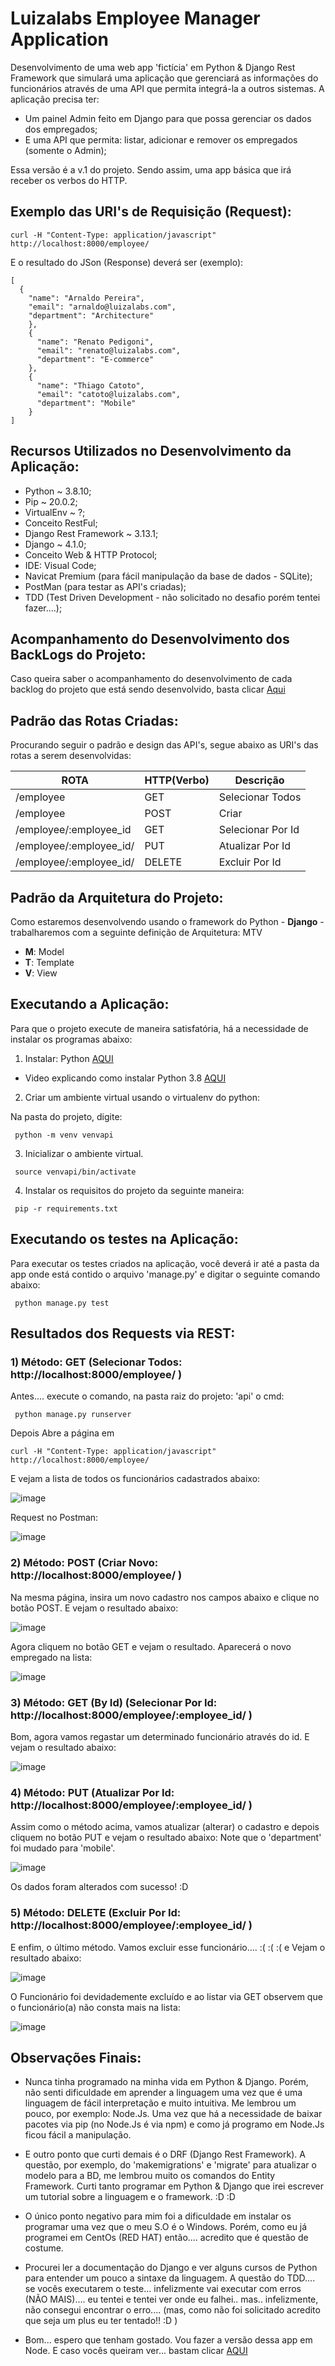 # Luizalabs Employee Manager Application 

Desenvolvimento de uma web app 'fictícia' em Python & Django Rest Framework que simulará uma aplicação que gerenciará as informações do funcionários através de uma API que permita integrá-la a outros sistemas. 
A aplicação precisa ter: 

* Um painel Admin feito em Django para que possa gerenciar os dados dos empregados;
* E uma API que permita: listar, adicionar e remover os empregados (somente o Admin);

Essa versão é a v.1 do projeto. Sendo assim, uma app básica que irá receber os verbos do HTTP.

## Exemplo das URI's de Requisição (Request):

```
curl -H "Content-Type: application/javascript" http://localhost:8000/employee/

```

E o resultado do JSon (Response) deverá ser (exemplo):

```
[
  {
    "name": "Arnaldo Pereira",
    "email": "arnaldo@luizalabs.com",
    "department": "Architecture"
    },
    {
      "name": "Renato Pedigoni",
      "email": "renato@luizalabs.com",
      "department": "E-commerce"
    },
    {
      "name": "Thiago Catoto",
      "email": "catoto@luizalabs.com",
      "department": "Mobile"
    }
]

```

## Recursos Utilizados no Desenvolvimento da Aplicação:

- Python ~  3.8.10;
- Pip ~ 20.0.2;
- VirtualEnv ~ ?;
- Conceito RestFul;
- Django Rest Framework ~ 3.13.1;
- Django ~ 4.1.0;
- Conceito Web & HTTP Protocol;
- IDE: Visual Code;
- Navicat Premium (para fácil manipulação da base de dados - SQLite);
- PostMan (para testar as API's criadas);
- TDD (Test Driven Development - não solicitado no desafio porém tentei fazer....);

## Acompanhamento do Desenvolvimento dos BackLogs do Projeto:

Caso queira saber o acompanhamento do desenvolvimento de cada backlog do projeto que está sendo
desenvolvido, basta clicar [Aqui](https://trello.com/b/p7vkH4Bs/desafio-luizalabs-employee-manager-application)

## Padrão das Rotas Criadas: 

Procurando seguir o padrão e design das API's, segue abaixo as URI's das rotas a serem desenvolvidas:

 ROTA                      |     HTTP(Verbo)   |      Descrição        | 
-------------------------  | ----------------- | --------------------- | 
/employee                  |       GET         | Selecionar Todos      | 
/employee                  |       POST        | Criar                 | 
/employee/:employee_id     |       GET         | Selecionar Por Id     | 
/employee/:employee_id/    |       PUT         | Atualizar Por Id      |    
/employee/:employee_id/    |       DELETE      | Excluir Por Id        |


## Padrão da Arquitetura do Projeto:

Como estaremos desenvolvendo usando o framework do Python - **Django** - trabalharemos com a seguinte definição de Arquitetura: MTV

- **M**: Model
- **T**: Template
- **V**: View

## Executando a Aplicação:

Para que o projeto execute de maneira satisfatória, há a necessidade de instalar os programas abaixo:

1) Instalar: Python [AQUI](https://www.python.org/downloads/)
  - Video explicando como instalar Python 3.8 [AQUI](https://www.youtube.com/watch?v=UI2OKHxLWfg)

2) Criar um ambiente virtual usando o virtualenv do python:

Na pasta do projeto, digite: 

```
 python -m venv venvapi
```

3) Inicializar o ambiente virtual.

```
 source venvapi/bin/activate
```

4) Instalar os requisitos do projeto da seguinte maneira:
  
```
 pip -r requirements.txt
```


## Executando os testes na Aplicação:

Para executar os testes criados na aplicação, você deverá ir até a pasta da app onde está contido o arquivo 'manage.py' e 
digitar o seguinte comando abaixo:

```
 python manage.py test
```


## Resultados dos Requests via REST:

### 1) Método: GET (Selecionar Todos: http://localhost:8000/employee/ )

Antes.... execute o comando, na pasta raiz do projeto: 'api' o cmd:

```
 python manage.py runserver
```

Depois Abre a página em 

```
curl -H "Content-Type: application/javascript" http://localhost:8000/employee/
```

E vejam a lista de todos os funcionários cadastrados abaixo: 

![image](https://user-images.githubusercontent.com/276077/150683618-e506ec0f-5281-4764-bc7f-a51179139308.png)

Request no Postman: 

![image](https://user-images.githubusercontent.com/276077/150683697-68c3dcfa-f65b-411e-878e-764d5b94c0d7.png)


### 2) Método: POST (Criar Novo: http://localhost:8000/employee/ )

Na mesma página, insira um novo cadastro nos campos abaixo e clique no botão POST. E vejam o resultado abaixo:

![image](https://user-images.githubusercontent.com/276077/150683793-d92ccb0f-e8b0-40b3-8240-e1fc40374122.png)

Agora cliquem no botão GET e vejam o resultado. Aparecerá o novo empregado na lista:

![image](https://user-images.githubusercontent.com/276077/150683824-9416d3ee-c5f6-4af1-bae9-64b5acd995a6.png)

### 3) Método: GET (By Id) (Selecionar Por Id: http://localhost:8000/employee/:employee_id/ )

Bom, agora vamos regastar um determinado funcionário através do id. E vejam o resultado abaixo:

![image](https://user-images.githubusercontent.com/276077/150683848-42f4cf3d-d42b-4fcf-a571-e1bcb2daa043.png)

### 4) Método: PUT (Atualizar Por Id: http://localhost:8000/employee/:employee_id/ )

Assim como o método acima, vamos atualizar (alterar) o cadastro e depois cliquem no botão PUT e vejam o resultado abaixo:
Note que o 'department' foi mudado para 'mobile'. 

![image](https://user-images.githubusercontent.com/276077/150684101-56ddb6f2-cf53-4d27-b8b2-f1b0ea8f44cd.png)

Os dados foram alterados com sucesso! :D

### 5) Método: DELETE (Excluir Por Id: http://localhost:8000/employee/:employee_id/ )

E enfim, o último método. Vamos excluir esse funcionário.... :( :( :( e Vejam o resultado abaixo:

![image](https://user-images.githubusercontent.com/276077/150684227-95e78c96-3fa6-431c-bad1-80bba8d06976.png)

O Funcionário foi devidademente excluído e ao listar via GET observem que o funcionário(a) não consta mais na lista:

![image](https://user-images.githubusercontent.com/276077/150684253-702a33bb-f925-4f31-b3ec-2bb30c276ab7.png)

## Observações Finais:

* Nunca tinha programado na minha vida em Python & Django. Porém, não senti dificuldade em aprender a linguagem uma vez que é uma linguagem de fácil interpretação e muito intuitiva. Me lembrou um pouco, por exemplo: Node.Js. Uma vez que há a necessidade de baixar pacotes via pip (no Node.Js é via npm) e como já programo em Node.Js ficou fácil a manipulação.

* E outro ponto que curti demais é o DRF (Django Rest Framework). A questão, por exemplo, do 'makemigrations' e 'migrate' para atualizar o modelo para a BD, me lembrou muito os comandos do Entity Framework.
Curti tanto programar em Python & Django que irei escrever um tutorial sobre a linguagem e o framework. :D :D

* O único ponto negativo para mim foi a dificuldade em instalar os programar uma vez que o meu S.O é o Windows. Porém, como eu já programei em CentOs (RED HAT) então.... acredito que é questão de costume.

* Procurei ler a documentação do Django e ver alguns cursos de Python para entender um pouco a sintaxe da linguagem.
A questão do TDD.... se vocês executarem o teste... infelizmente vai executar com erros (NÃO MAIS).... eu tentei e tentei ver onde eu falhei.. mas.. infelizmente, não consegui encontrar o erro.... (mas, como não foi solicitado acredito que seja um plus eu ter tentado!! :D )


* Bom... espero que tenham gostado. Vou fazer a versão dessa app em Node. E caso vocês queiram ver... bastam clicar [AQUI](https://github.com/glaucia86/employee-manager-app-node-v1)
